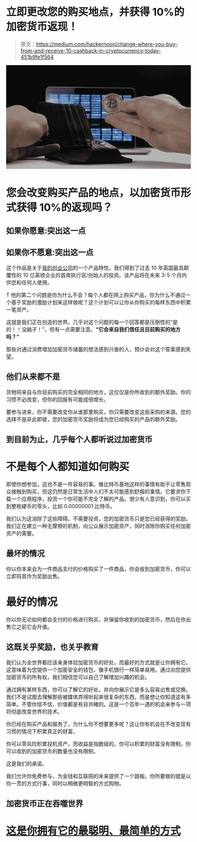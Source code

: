 # 立即更改您的购买地点，并获得 10%的加密货币返现！

> 原文：<https://medium.com/hackernoon/change-where-you-buy-from-and-receive-10-cashback-in-cryptocurrency-today-451b9fe1f564>

![](img/69fa4345f85654b4bf59c6db85312918.png)

# 您会改变购买产品的地点，以加密货币形式获得 10%的返现吗？

## 如果你愿意:突出这一点

## 如果你不愿意:突出这一点

这个作品是关于[我的创业公司](http://www.nexves.com)的一个产品特性。我们得到了过去 10 年英国最具颠覆性的 10 亿英镑企业的首席执行官/创始人的投资。该产品将在未来 3-5 个月内供您和任何人使用。

T 他的第二个问题是你为什么不会？每个人都在网上购买产品，你为什么不通过一个基于奖励的激励计划来这样做呢？这个计划可以让你从你购买的每样东西中积累一笔资产。

这就是我们正在创造的世界。几乎对这个问题的每一个回答都是压倒性的“是的！！没脑子！”，但有一点需要注意。**“它会来自我们信任且目前购买的地方吗？”**

那些对通过消费增加加密货币储蓄的想法感到兴奋的人，预计会对这个答案感到失望。

## 他们从来都不是

货物将来自与你目前购买的完全相同的地方，这仅仅是你所收到的额外奖励。你的习惯不必改变，但你的回报有可能成倍增长。

要参与进来，你不需要改变你从谁那里购买，你只需要改变这些采购的来源。您的选择不是非此即彼，您的加密货币奖励将成为您已经购买的产品的额外奖励。

## 到目前为止，几乎每个人都听说过加密货币

# 不是每个人都知道如何购买

即使你想参加，这也不是一件容易的事。像比特币基地这样的事情有助于让零售观众接触到购买，但这仍然是日常生活中人们不太可能感到舒服的事情。它要求你下载一个应用程序，投资一个你可能不完全了解的产品。很少有人意识到，你可以买到整枚硬币的零头，比如 0.00000001 比特币。

我们认为这消除了这些障碍。不需要投资，您的加密货币只是您已经获得的奖励。我们正在建立一种无摩擦的机制，向公众展示加密资产，同时消除你购买任何加密资产的需要。

## 最坏的情况

你以你本来会为一件商品支付的价格购买了一件商品，你会收到加密货币，你可以立即将其作为奖励出售。

# 最好的情况

你以你无论如何都会支付的价格进行购买，并保留你收到的加密货币，然后在你出售它之前它会升值。

## 这既关乎奖励，也关乎教育

我们认为全世界都应该亲身体验加密货币的好处，而最好的方式就是让你拥有它。这意味着为您提供一个加密安全的钱包，像手机银行一样简单易用。通过向您提供加密货币的所有权，我们相信您可以自己了解增加兴趣的机会。

通过拥有某样东西，你可以了解它的好处，并向你展示它是多么容易出售或交换。我们不是试图去理解那些被媒体弄得听起来很复杂的东西，而是想让你知道这有多简单。不管你信不信，价值都是有目共睹的。这是一个百年一遇的机会来参与一项将彻底改变世界的技术。

你已经在购买产品和服务了，为什么你不想要更多呢？这让你有机会在不改变现有习惯的情况下积累真正的财富。

你可以零风险积累投机资产，而收益是指数级的。你可以积累的财富没有限制，你可以收到的加密货币的数量也没有限制。

这是我们的承诺。

我们允许你免费参与，为金钱和互联网的未来提供了一个跳板。你所要做的就是以你一贯的方式行事，同时以稍微更明智的方式购物。

## 加密货币正在吞噬世界

# [这是你拥有它的最聪明、最简单的方式](http://www.nexves.com)